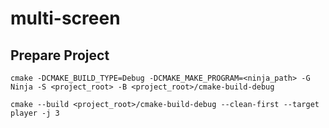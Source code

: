 # multi-screen

## Prepare Project

```
cmake -DCMAKE_BUILD_TYPE=Debug -DCMAKE_MAKE_PROGRAM=<ninja_path> -G Ninja -S <project_root> -B <project_root>/cmake-build-debug
```

```
cmake --build <project_root>/cmake-build-debug --clean-first --target player -j 3
```

